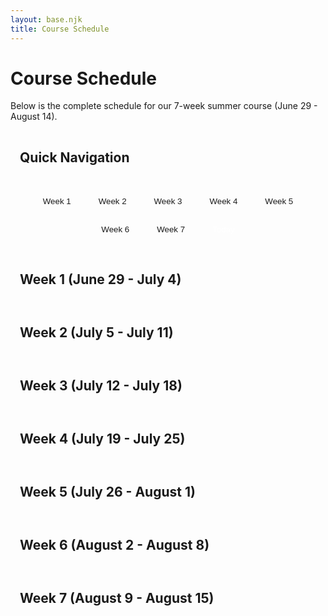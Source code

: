 ```yaml
---
layout: base.njk
title: Course Schedule
---
```


# Course Schedule

Below is the complete schedule for our 7-week summer course (June 29 - August 14). 

## Quick Navigation

<div class="week-nav">
  <button onclick="showWeek(1, this)" class="week-btn">Week 1</button>
  <button onclick="showWeek(2, this)" class="week-btn">Week 2</button>
  <button onclick="showWeek(3, this)" class="week-btn">Week 3</button>
  <button onclick="showWeek(4, this)" class="week-btn">Week 4</button>
  <button onclick="showWeek(5, this)" class="week-btn">Week 5</button>
  <button onclick="showWeek(6, this)" class="week-btn">Week 6</button>
  <button onclick="showWeek(7, this)" class="week-btn">Week 7</button>
  <button onclick="showToday()" class="today-btn">Today</button>
</div>

## Week 1 (June 29 - July 4)

<div id="week-1" class="week-section">

| Day | Date | Topics | Notes link |
|-----|------|-------------|-----------|
| 1 | Sunday, June 29 | **Program orientation (no class)** |  |
| 2 | Monday, June 30 |  Course overview. Probability introduction (meaning of probability), events, sample space, and basic counting rules. | [_lecture 1_](/notes/lecture-01/) |
| 3 | Tuesday, July 1 | Dependent vs independent events and their formal definition. Independence as conditional probability. Venn diagrams. | [_lecture 2_](/notes/lecture-02/) |
| 4 | Wednesday, July 2 | Descriptive statistics: mean, median, variance, and standard deviation. Applications in real life. | [_lecture 3_](/notes/lecture-03/) |
| 5 | Thursday, July 3 | **Lab 1**: Toy probability experiment / expectation lab. | [_lab 1_](/labs/lab-1/) |
| - | Friday, July 4 | **No Class** |  |

</div>

## Week 2 (July 5 - July 11)

<div id="week-2" class="week-section">

| Day | Date | Topics | Notes link |
|-----|------|-------------|-----------|
| 6 | Saturday, July 5 | Formal definition of a function, simple examples of functions (linear, quadratic), how to draw them and how to figure out their domain and range. | [_lecture 4_](/notes/lecture-04/) |
| 7 | Sunday, July 6 | Polynomial functions, their graphs, their domain and range, and their infinity behavior. | [_lecture 5_](/notes/lecture-05/) |
| 8 | Monday, July 7 | Root and rational functions, their graphs, their domain and range, points of discontinuity, and their infinity behavior. | [_lecture 6_](/notes/lecture-06/) |
| 9 | Tuesday, July 8 | Exponential and log functions, their graphs, their domain and range, points of discontinuity, and their infinity behavior. | [_lecture 7_](/notes/lecture-07/) |
| 10 | Wednesday, July 9 | Operations on functions. Transformations: shifting, squeezing, reflecting, and composing functions. | [_lecture 8_](/notes/lecture-08/) |
| 11 | Thursday, July 10 | **Lab 2**: Function plotting lab (Desmos/Geogebra). | [_lab 2_](/labs/lab-2/) |
| - | Friday, July 11 | **No Class** |  |

</div>

## Week 3 (July 12 - July 18)

<div id="week-3" class="week-section">

| Day | Date | Topic | Notes link |
|-----|------|-------------|-----------|
| 12 | Saturday, July 12 | Operations on functions (continued). Inverse functions and implicit vs. explicit functions. | [_lecture 9_](/notes/lecture-09/) |
| 13 | Sunday, July 13 | Problem solving session. | [_review questions_](/notes/lecture-10/) |
| 14 | Monday, July 14 | **Quiz 1** (Probability and Functions) | -- |
| 15 | Tuesday, July 15 | Quiz 1 problems review. | [_problems and solutions_](/notes/quiz1-solutions/) |
| 16 | Wednesday, July 16 | Introduction to limits, limits on graphs, and limits of infinity. | [_lecture 12_](/notes/lecture-12/) |
| 17 | Thursday, July 17 | Existence of limits, one sided limits, and infinity limits. | [_lecture 13_](/notes/lecture-13/) |
| - | Friday, July 18 | **No Class** |  |

</div>

## Week 4 (July 19 - July 25)

<div id="week-4" class="week-section">

| Day | Date | Topic | Notes link |
|-----|------|-------------|-----------|
| 18 | Saturday, July 19 | Continuity, laws of limits, and Squeeze theorem. | [_lecture 14_](/notes/lecture-14/) |
| 19 | Sunday, July 20 | **Off Day** | -- |
| 20 | Monday, July 21 | Algebraic manipulation of limits. Asymptotes. Euler Number $e$ and its properties. $\ln(x)$ and $e^x$. | [_lecture 15_](/notes/lecture-15/) |
| 21 | Tuesday, July 22 | Trigonometric functions. The unit circle. | [_lecture 16_](/notes/lecture-16/) |
| 22 | Wednesday, July 23 | **Lab 3**: Limits problem solving session. | [_lecture 17_](/notes/lecture-17/) |
| 23 | Thursday, July 24 | **Quiz 2** (Limits and Continuity) | -- |
| - | Friday, July 25 | **No Class** |  |

</div>

## Week 5 (July 26 - August 1)

<div id="week-5" class="week-section">

| Day | Date | Topic | Notes link |
|-----|------|-------------|-----------|
| 24 | Saturday, July 26 | Quiz 2 solutions. | [_problems and solutions_](/notes/quiz2-solutions/) |
| 25 | Sunday, July 27 | Derivatives Introduction 1: Derivatives as rate of change, connections to real-life examples. | [_lecture 18_](/notes/lecture-18/) |
| 26 | Monday, July 28 | Derivatives Introduction 2: Formal algebraic definition of derivatives. Calculate derivatives of simple functions | [_lecture 19_](/notes/lecture-19/) |
| 27 | Tuesday, July 29 | Derivatives rules 1: power, exponential, log, addition, and subtraction rules. | [_lecture 20_](/notes/lecture-20/) |
| 28 | Wednesday, July 30 | Derivatives rules 2: multiplication and division rules. | [_lecture 21_](/notes/lecture-21/) |
| 29 | Thursday, July 31 | **Lab 4**: Derivatives Lab 1.  | [_lab 4_](/labs/lab-4/) |
| - | Friday, August 1 | **No Class** |  |

</div>

## Week 6 (August 2 - August 8)

<div id="week-6" class="week-section">

| Day | Date | Topic | Notes link |
|-----|------|-------------|-----------|
| 30 | Saturday, August 2 | Derivatives rules 3: chain rule. | [_lecture 22_](/notes/lecture-22/) |
| 31 | Sunday, August 3 | Derivatives in real life. Derivatives role in optimization problems. Fence perimeter/area and factory production problems. | [_lecture 23_](/notes/lecture-23/) |
| 32 | Monday, August 4 | Derivatives and graphs of functions. Derivatives use to understand behavior of functions. First and second derivative tests. | [_lecture 24_](/notes/lecture-24/) |
| 33 | Tuesday, August 5 | **Lab 5**: Derivates Lab 2. Guided example of an elaborate optimization problem. | [_lab 5_](/labs/lab-5/) |
| 34 | Wednesday, August 6 | Derivatives problem solving session. | [_review questions_](/notes/lecture-25/) |
| 35 | Thursday, August 7 | **Quiz 3** (Derivatives) | -- |
| - | Friday, August 8 | **No Class** |  |

</div>

## Week 7 (August 9 - August 15)

<div id="week-7" class="week-section">

| Day | Date | Topic | Notes link |
|-----|------|-------------|-----------|
| 36 | Saturday, August 9 | L'hopital's rule, Mean Value Theorem, and applications. |  |
| 37 | Sunday, August 10 | Implicit differentiation, differentiability vs. continuity. |  |
| 38 | Monday, August 11 | **Lab 6**: Derivates Lab 3. Related-rates problem. |  |
| 39 | Tuesday, August 12 | Inverse of derivatives. Brief introduction to integrals. |  |
| 40 | Wednesday, August 13 | Review of graph sketching. |  |
| 41 | Thursday, August 14 | Review of calculus concepts. |  |
| - | Friday, August 15 | **No Class** |  |

</div>

<script>
// Week navigation functionality
function showWeek(weekNumber, clickedButton = null) {
    // Hide all week sections
    const weekSections = document.querySelectorAll('.week-section');
    weekSections.forEach(section => {
        section.style.display = 'none';
    });
    
    // Hide all week headers
    const weekHeaders = document.querySelectorAll('h2');
    weekHeaders.forEach(header => {
        if (header.textContent.includes('Week')) {
            header.style.display = 'none';
        }
    });
    
    // Show selected week
    const selectedWeek = document.getElementById(`week-${weekNumber}`);
    if (selectedWeek) {
        selectedWeek.style.display = 'block';
    }
    
    // Show the corresponding header
    const weekHeadersArray = Array.from(document.querySelectorAll('h2'));
    const targetHeader = weekHeadersArray.find(header => 
        header.textContent.includes(`Week ${weekNumber}`)
    );
    if (targetHeader) {
        targetHeader.style.display = 'block';
    }
    
    // Update active button
    document.querySelectorAll('.week-btn').forEach(btn => btn.classList.remove('active'));
    if (clickedButton) {
        clickedButton.classList.add('active');
    }
}

function showToday() {
    const today = new Date();
    const startDate = new Date('2025-06-29'); // Actual start date
    const daysDiff = Math.floor((today - startDate) / (1000 * 60 * 60 * 24));
    
    console.log('Today:', today.toDateString()); // Debug log
    console.log('Start date:', startDate.toDateString()); // Debug log
    console.log('Days difference:', daysDiff); // Debug log
    
    if (daysDiff >= 0 && daysDiff <= 40) {
        let weekNumber;
        if (daysDiff < 5) {
            weekNumber = 1; // First week (Sunday-Friday)
        } else {
            weekNumber = Math.floor((daysDiff - 5) / 7) + 2; // Subsequent weeks (Saturday-Friday)
        }
        showWeek(weekNumber);
        
        // Highlight today's row by finding the row with today's date
        highlightTodayRow();
    } else {
        showWeek(1); // Show week 1 if before start date
        // For testing: also try to highlight today's row even if course hasn't started
        highlightTodayRow();
    }
    
    // Update active button to Today button
    document.querySelectorAll('.week-btn, .today-btn').forEach(btn => btn.classList.remove('active'));
    event.target.classList.add('active');
}

function highlightTodayRow() {
    // Remove any existing today highlights
    document.querySelectorAll('tr.today').forEach(row => {
        row.classList.remove('today');
    });
    
    const today = new Date();
    const todayString = today.toLocaleDateString('en-US', { 
        weekday: 'long', 
        month: 'long', 
        day: 'numeric' 
    });
    
    console.log('Looking for date:', todayString); // Debug log
    console.log('Looking for date (quoted):', `"${todayString}"`); // Debug log
    
    // Find all table rows and check if they contain today's date
    const allRows = document.querySelectorAll('tbody tr');
    console.log('Found', allRows.length, 'table rows'); // Debug log
    
    allRows.forEach((row, index) => {
        const cells = row.querySelectorAll('td');
        if (cells.length > 1) {
            const dateCell = cells[1]; // Date is in the second column
            const cellText = dateCell.textContent.trim();
            console.log(`Row ${index + 1} cell text:`, `"${cellText}"`); // Debug log
            if (cellText === todayString) {
                row.classList.add('today');
                console.log('Found today! Row', index + 1); // Debug log
            }
        }
    });
}

// Initialize page
document.addEventListener('DOMContentLoaded', function() {
    // Show current week by default
    const today = new Date();
    const startDate = new Date('2025-06-29'); // Actual start date
    const daysDiff = Math.floor((today - startDate) / (1000 * 60 * 60 * 24));
    
    console.log('Page load - Today:', today.toDateString()); // Debug log
    console.log('Page load - Days difference:', daysDiff); // Debug log
    
    if (daysDiff >= 0 && daysDiff <= 40) {
        let weekNumber;
        if (daysDiff < 5) {
            weekNumber = 1; // First week (Sunday-Friday)
        } else {
            weekNumber = Math.floor((daysDiff - 5) / 7) + 2; // Subsequent weeks (Saturday-Friday)
        }
        showWeek(weekNumber);
        
        // Highlight today's row
        highlightTodayRow();
    } else {
        showWeek(1); // Default to week 1 if before start date
        // For testing: also try to highlight today's row even if course hasn't started
        highlightTodayRow();
    }
});
</script>

<style>
.week-nav {
    margin: 20px 0;
    text-align: center;
}

.week-btn, .today-btn {
    margin: 5px;
    padding: 10px 15px;
    border: 2px solid var(--primary-color);
    background: var(--card-bg);
    color: var(--primary-color);
    border-radius: 5px;
    cursor: pointer;
    transition: all 0.3s ease;
}

.week-btn:hover, .today-btn:hover {
    background: var(--primary-color);
    color: white;
}

.week-btn.active {
    background: var(--primary-color);
    color: white;
}

.today-btn {
    background: var(--primary-color);
    border-color: var(--primary-color);
    color: white;
}

.today-btn:hover {
    background: var(--heading-color);
    border-color: var(--heading-color);
}

.week-section {
    display: none;
    margin-bottom: 30px;
}

.week-section:first-of-type {
    display: block;
}

tr.today {
    background: linear-gradient(135deg, #e3f2fd 0%, #bbdefb 100%) !important;
    border-left: 4px solid var(--primary-color);
    box-shadow: 0 2px 8px rgba(52, 152, 219, 0.2);
    position: relative;
    transition: all 0.3s ease;
}

tr.today td {
    font-weight: 600;
    color: #1565c0;
    position: relative;
}

tr.today:hover {
    background: linear-gradient(135deg, #bbdefb 0%, #e3f2fd 100%) !important;
    box-shadow: 0 4px 12px rgba(52, 152, 219, 0.3);
}

/* Dark mode specific today highlighting */
[data-theme="dark"] tr.today {
    background: linear-gradient(135deg, #1e3a5f 0%, #2c4a6e 100%) !important;
    border-left: 4px solid #64b5f6;
    box-shadow: 0 2px 8px rgba(100, 181, 246, 0.3);
}

[data-theme="dark"] tr.today td {
    color: #90caf9;
}

[data-theme="dark"] tr.today:hover {
    background: linear-gradient(135deg, #2c4a6e 0%, #1e3a5f 100%) !important;
    box-shadow: 0 4px 12px rgba(100, 181, 246, 0.4);
}

/* Ensure table layout is not affected by the today styling */
table {
    position: relative;
}

tbody tr {
    position: relative;
}

h2 {
    margin-top: 30px;
    padding: 15px;
    background: var(--blockquote-bg);
    border-radius: 5px;
    border-left: 4px solid var(--primary-color);
    color: var(--heading-color);
}

</style>




